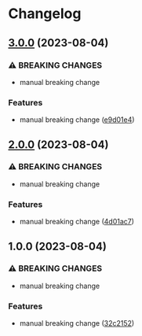 # Changelog

## [3.0.0](https://github.com/devdoshi/test-release-please/compare/v2.0.0...v3.0.0) (2023-08-04)


### ⚠ BREAKING CHANGES

* manual breaking change

### Features

* manual breaking change ([e9d01e4](https://github.com/devdoshi/test-release-please/commit/e9d01e454feb8b43ce3dc8aa24dbc54ebbfd820c))

## [2.0.0](https://github.com/devdoshi/test-release-please/compare/v1.0.0...v2.0.0) (2023-08-04)


### ⚠ BREAKING CHANGES

* manual breaking change

### Features

* manual breaking change ([4d01ac7](https://github.com/devdoshi/test-release-please/commit/4d01ac73dffdf1c0c3d9ef41b12ea843b5475aa0))

## 1.0.0 (2023-08-04)


### ⚠ BREAKING CHANGES

* manual breaking change

### Features

* manual breaking change ([32c2152](https://github.com/devdoshi/test-release-please/commit/32c215252149e81a3c411d0a16a7898fcf3272ab))

